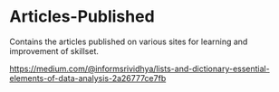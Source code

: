 # Articles-Published
Contains the articles published on various sites for learning and improvement of skillset.

https://medium.com/@informsrividhya/lists-and-dictionary-essential-elements-of-data-analysis-2a26777ce7fb
